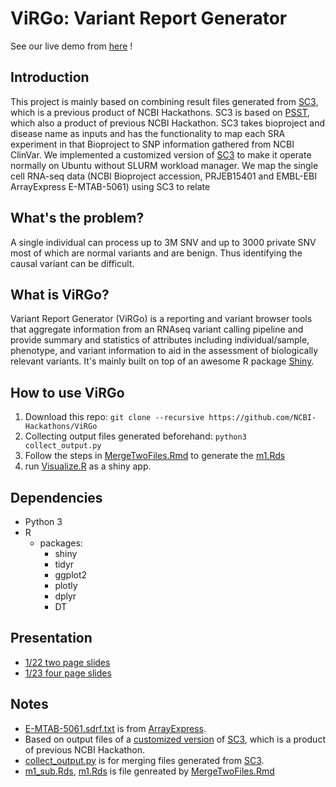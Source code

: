 # ViRGo: Variant Report Generator 

See our live demo from [here](https://hsiaoyi0504.shinyapps.io/virgo/) !

## Introduction   
This project is mainly based on combining result files generated from [SC3](https://github.com/NCBI-Hackathons/SC3), which is a previous product of NCBI Hackathons. SC3 is based on [PSST](https://github.com/NCBI-Hackathons/PSST), which also a product of previous NCBI Hackathon. SC3 takes bioproject and disease name as inputs and has the functionality to map each SRA experiment in that Bioproject to SNP information gathered from NCBI ClinVar. We implemented a customized version of  [SC3](https://github.com/hsiaoyi0504/SC3) to make it operate normally on Ubuntu without SLURM workload manager. We map the single cell RNA-seq data (NCBI  Bioproject accession, PRJEB15401 and EMBL-EBI ArrayExpress E-MTAB-5061) using SC3 to relate   
  
## What's the problem?
A single individual can process up to 3M SNV and up to 3000 private SNV most of which are normal variants and are benign.   Thus identifying the causal variant can be difficult.
  
## What is ViRGo?
Variant Report Generator (ViRGo) is a reporting and variant browser tools that aggregate information from an RNAseq variant calling pipeline and provide summary and statistics of attributes including individual/sample, phenotype, and variant information to aid in the assessment of biologically relevant variants. It's mainly built on top of an awesome R package [Shiny](https://shiny.rstudio.com/).
  
## How to use ViRGo
1. Download this repo: `git clone --recursive https://github.com/NCBI-Hackathons/ViRGo`
2. Collecting output files generated beforehand: `python3 collect_output.py`
3. Follow the steps in [MergeTwoFiles.Rmd](MergeTwoFiles.Rmd) to generate the [m1.Rds](m1.Rds)
4. run [Visualize.R](Visualize.R) as a shiny app.

## Dependencies
* Python 3
* R
  * packages:
    * shiny
    * tidyr
    * ggplot2
    * plotly
    * dplyr
    * DT
## Presentation
* [1/22 two page slides](./presentation/Presentation_012218.pptx)
* [1/23 four page slides](https://docs.google.com/presentation/d/1YjBH5frG3v0PLQ3x3KwyDh3pNva85L7tBzYqLTyb7h0/edit#slide=id.p)
  
## Notes
* [E-MTAB-5061.sdrf.txt](E-MTAB-5061.sdrf.txt) is from [ArrayExpress](https://www.ebi.ac.uk/arrayexpress/experiments/E-MTAB-5061/).
* Based on output files of a [customized version](https://github.com/hsiaoyi0504/SC3) of [SC3](https://github.com/NCBI-Hackathons/SC3), which is a product of previous NCBI Hackathon.
* [collect_output.py](collect_output.py) is for merging files generated from [SC3]((https://github.com/hsiaoyi0504/SC3)).
* [m1_sub.Rds](m1_sub.Rds), [m1.Rds](m1.Rds) is file genreated by [MergeTwoFiles.Rmd](MergeTwoFiles.Rmd)
